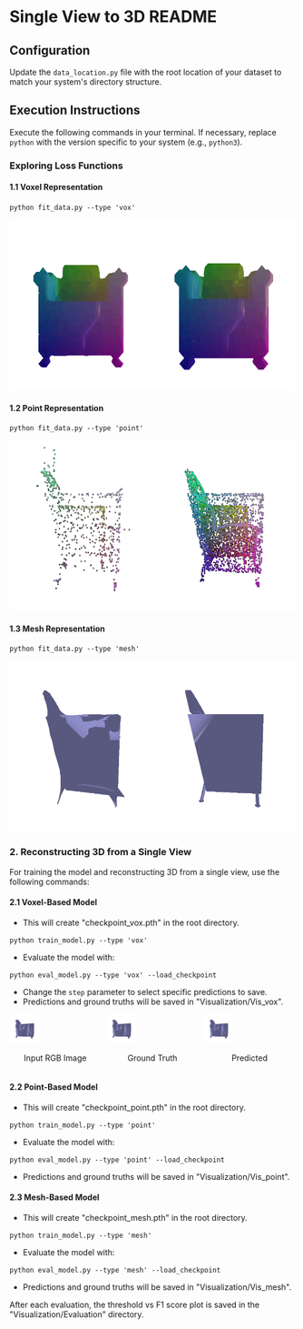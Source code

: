 # Single View to 3D README

## Configuration

Update the `data_location.py` file with the root location of your dataset to match your system's directory structure.

## Execution Instructions

Execute the following commands in your terminal. If necessary, replace `python` with the version specific to your system (e.g., `python3`).

### Exploring Loss Functions

#### 1.1 Voxel Representation
```
python fit_data.py --type 'vox'
```
<img src ="vis_fit_data/combined_voxel.gif" height=300/>

#### 1.2 Point Representation

```
python fit_data.py --type 'point'
```
<img src ="vis_fit_data/combined_pointclouds.gif" height=300/>

#### 1.3 Mesh Representation

```
python fit_data.py --type 'mesh'
```
<img src ="vis_fit_data/combined_meshes.gif" height=300/>

### 2. Reconstructing 3D from a Single View

For training the model and reconstructing 3D from a single view, use the following commands:

#### 2.1 Voxel-Based Model

- This will create "checkpoint_vox.pth" in the root directory.
```
python train_model.py --type 'vox'
```
- Evaluate the model with:

```
python eval_model.py --type 'vox' --load_checkpoint
```

- Change the `step` parameter to select specific predictions to save.
- Predictions and ground truths will be saved in "Visualization/Vis_vox".

<!-- <head>
    <style>
        .image-container .image img {
            width: 300px;
            height: 300px;
            object-fit: cover;
        }
    </style>
</head>
<div class="image-container">
    <div class="image">
        <img src="vis_mesh/q_2-3-gt-0.gif" alt="Input RGB Image">
        <p>Input RGB Image</p>
    </div>
    <div class="image">
        <img src="vis_mesh/q_2-3-gt-0.gif" alt="Ground Truth">
        <p>Ground Truth</p>
    </div>
    <div class="image">
        <img src="vis_mesh/q_2-3-gt-0.gif" alt="Predicted">
        <p>Predicted</p>
    </div>
</div> -->
<!-- 
![Input RGB Image](vis_mesh/q_2-3-gt-0.gif "Input RGB Image") ![Ground Truth](vis_mesh/q_2-3-gt-0.gif "Ground Truth") ![Predicted](vis_mesh/q_2-3-gt-0.gif "Predicted") -->
<meta charset="utf-8" emacsmode="-*- markdown -*">
<div style="display: flex; justify-content: space-between;">
    <div style="margin-right: 10px;">
        <img src="vis_mesh/q_2-3-gt-0.gif" alt="Input RGB Image" style="width: 32%;">
        <p style="text-align: center;">Input RGB Image</p>
    </div>
    <div style="margin-right: 10px;">
        <img src="vis_mesh/q_2-3-gt-0.gif" alt="Ground Truth" style="width: 32%;">
        <p style="text-align: center;">Ground Truth</p>
    </div>
    <div>
        <img src="vis_mesh/q_2-3-gt-0.gif" alt="Predicted" style="width: 32%;">
        <p style="text-align: center;">Predicted</p>
    </div>
</div>

<style>
    .image-container {
        display: flex; 
        justify-content: space-between; 
    }

    .image {
        text-align: center;
    }
</style>

#### 2.2 Point-Based Model

- This will create "checkpoint_point.pth" in the root directory.
```
python train_model.py --type 'point'
```
- Evaluate the model with:

```
python eval_model.py --type 'point' --load_checkpoint
```
- Predictions and ground truths will be saved in "Visualization/Vis_point".

#### 2.3 Mesh-Based Model

- This will create "checkpoint_mesh.pth" in the root directory.
```
python train_model.py --type 'mesh'
```
- Evaluate the model with:

```
python eval_model.py --type 'mesh' --load_checkpoint
```
- Predictions and ground truths will be saved in "Visualization/Vis_mesh".

After each evaluation, the threshold vs F1 score plot is saved in the "Visualization/Evaluation" directory.
